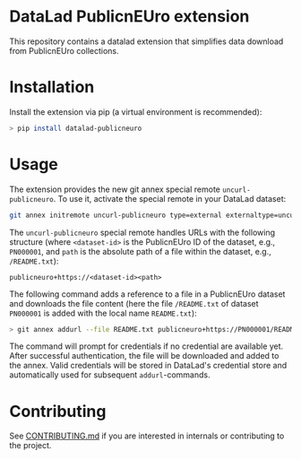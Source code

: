 # DataLad PublicnEUro extension

This repository contains a datalad extension that simplifies data download
from PublicnEUro collections.


# Installation

Install the extension via pip (a virtual environment is recommended):

```bash
> pip install datalad-publicneuro
```

# Usage
The extension provides the new git annex special remote `uncurl-publicneuro`. To use it, activate the special remote in your DataLad dataset:

```bash
git annex initremote uncurl-publicneuro type=external externaltype=uncurl-publicneuro encryption=none
```

The `uncurl-publicneuro` special remote handles URLs with the following structure (where `<dataset-id>` is the PublicnEUro ID of the dataset, e.g., `PN000001`, and `path` is the absolute path of a file within the dataset, e.g., `/README.txt`):

```
publicneuro+https://<dataset-id><path>
```

The following command adds a reference to a file in a PublicnEUro dataset and downloads the file content (here the file `/README.txt` of dataset `PN000001` is added with the local name `README.txt`):

```bash
> git annex addurl --file README.txt publicneuro+https://PN000001/README.txt
```

The command will prompt for credentials if no credential are available yet. After successful authentication, the file will be downloaded and added to the annex.
Valid credentials will be stored in DataLad's credential store and automatically used for subsequent `addurl`-commands.


# Contributing

See [CONTRIBUTING.md](CONTRIBUTING.md) if you are interested in internals or
contributing to the project.
